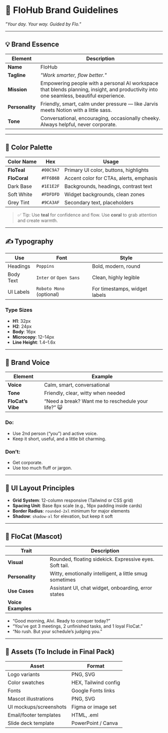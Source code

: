 # 🎨 FloHub Brand Guidelines
_"Your day. Your way. Guided by Flo."_

---

## 💡 Brand Essence

| Element         | Description |
|----------------|-------------|
| **Name**        | FloHub |
| **Tagline**     | _"Work smarter, flow better."_ |
| **Mission**     | Empowering people with a personal AI workspace that blends planning, insight, and productivity into one seamless, beautiful experience. |
| **Personality** | Friendly, smart, calm under pressure — like Jarvis meets Notion with a little sass. |
| **Tone**        | Conversational, encouraging, occasionally cheeky. Always helpful, never corporate. |

---

## 🌈 Color Palette

| Color Name     | Hex       | Usage |
|----------------|-----------|--------|
| **FloTeal**    | `#00C9A7` | Primary UI color, buttons, highlights |
| **FloCoral**   | `#FF6B6B` | Accent color for CTAs, alerts, emphasis |
| Dark Base      | `#1E1E2F` | Backgrounds, headings, contrast text |
| Soft White     | `#FDFDFD` | Widget backgrounds, clean zones |
| Grey Tint      | `#9CA3AF` | Secondary text, placeholders |

> ✅ Tip: Use **teal** for confidence and flow. Use **coral** to grab attention and create warmth.

---

## ✍️ Typography

| Use         | Font               | Style |
|-------------|--------------------|--------|
| Headings    | `Poppins`          | Bold, modern, round |
| Body Text   | `Inter` or `Open Sans` | Clean, highly legible |
| UI Labels   | `Roboto Mono` (optional) | For timestamps, widget labels |

### Type Sizes
- **H1**: 32px
- **H2**: 24px
- **Body**: 16px
- **Microcopy**: 12–14px
- **Line Height**: 1.4–1.6x

---

## 🧠 Brand Voice

| Element     | Example |
|-------------|---------|
| **Voice**   | Calm, smart, conversational |
| **Tone**    | Friendly, clear, witty when needed |
| **FloCat’s Vibe** | “Need a break? Want me to reschedule your life?” 😺 |

### Do:
- Use 2nd person (“you”) and active voice.
- Keep it short, useful, and a little bit charming.

### Don’t:
- Get corporate.
- Use too much fluff or jargon.

---

## 📱 UI Layout Principles

- **Grid System**: 12-column responsive (Tailwind or CSS grid)
- **Spacing Unit**: Base 8px scale (e.g., 16px padding inside cards)
- **Border Radius**: `rounded-2xl` minimum for major elements
- **Shadow**: `shadow-xl` for elevation, but keep it soft

---

## 🐾 FloCat (Mascot)

| Trait        | Description |
|--------------|-------------|
| **Visual**   | Rounded, floating sidekick. Expressive eyes. Soft tail. |
| **Personality** | Witty, emotionally intelligent, a little smug sometimes |
| **Use Cases**   | Assistant UI, chat widget, onboarding, error states |
| **Voice Examples** |
- “Good morning, Alvi. Ready to conquer today?”
- “You’ve got 3 meetings, 2 unfinished tasks, and 1 loyal FloCat.”
- “No rush. But your schedule’s judging you.”

---

## 🧰 Assets (To Include in Final Pack)

| Asset                  | Format              |
|------------------------|---------------------|
| Logo variants          | PNG, SVG            |
| Color swatches         | HEX, Tailwind config |
| Fonts                  | Google Fonts links  |
| Mascot illustrations   | PNG, SVG            |
| UI mockups/screenshots | Figma or image set  |
| Email/footer templates | HTML, .eml          |
| Slide deck template    | PowerPoint / Canva  |


